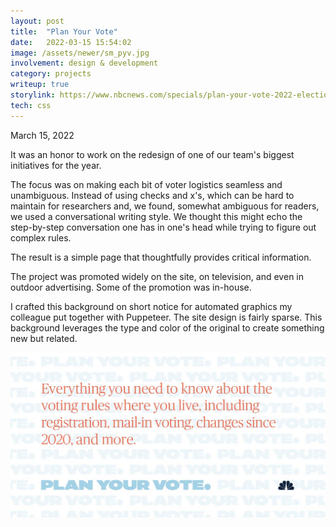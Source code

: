 ```yaml
---
layout: post
title:  "Plan Your Vote"
date:   2022-03-15 15:54:02
image: /assets/newer/sm_pyv.jpg
involvement: design & development
category: projects
writeup: true
storylink: https://www.nbcnews.com/specials/plan-your-vote-2022-elections
tech: css
---
```


<p class="date" markdown="1">
March 15, 2022
</p>


It was an honor to work on the redesign of one of our team's biggest initiatives for the year.

The focus was on making each bit of voter logistics seamless and unambiguous. Instead of using checks and x's, which can be hard to maintain for researchers and, we found, somewhat ambiguous for readers, we used a conversational writing style. We thought this might echo the step-by-step conversation one has in one's head while trying to figure out complex rules.

The result is a simple page that thoughtfully provides critical information.

The project was promoted widely on the site, on television, and even in outdoor advertising. Some of the promotion was in-house. 

I crafted this background on short notice for automated graphics my colleague put together with Puppeteer. The site design is fairly sparse. This background leverages the type and color of the original to create something new but related.

![Twitter graphic showcasing background](/assets/newer/tw_en_pyv.jpg)
